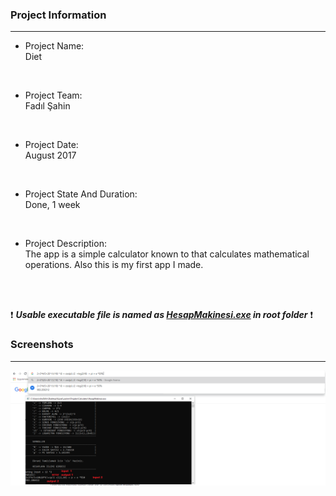 ### Project Information
--- 
* Project Name: <br/>
Diet
<br>

* Project Team: <br/>
Fadıl Şahin
<br>

* Project Date: <br/>
August 2017
<br>

* Project State And Duration: <br/>
Done, 1 week
<br>

* Project Description: <br/>
The app is a simple calculator known to that calculates mathematical operations. Also this is my first app I made.
<br/>
<br/>

:exclamation: ***Usable executable file is named as [HesapMakinesi.exe](HesapMakinesi.exe) in root folder*** :exclamation:


### Screenshots
---
![Menu](/1.png)
